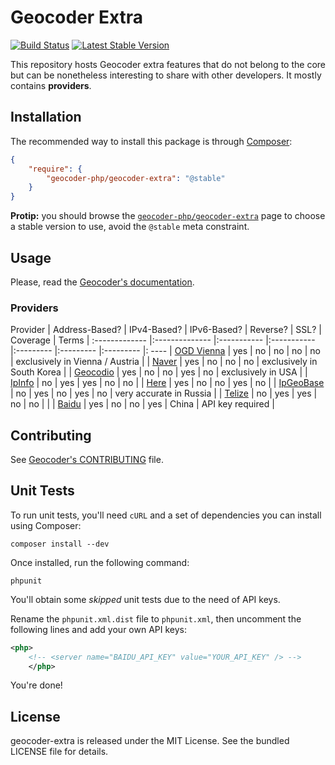 Geocoder Extra
==============

[![Build
Status](https://travis-ci.org/geocoder-php/geocoder-extra.png?branch=master)](https://travis-ci.org/geocoder-php/geocoder-extra)
[![Latest Stable
Version](https://poser.pugx.org/geocoder-php/geocoder-extra/v/stable.png)](https://packagist.org/packages/geocoder-php/geocoder-extra)

This repository hosts Geocoder extra features that do not belong to the core
but can be nonetheless interesting to share with other developers. It mostly
contains **providers**.


Installation
------------

The recommended way to install this package is through
[Composer](http://getcomposer.org/):

``` json
{
    "require": {
        "geocoder-php/geocoder-extra": "@stable"
    }
}
```

**Protip:** you should browse the
[`geocoder-php/geocoder-extra`](https://packagist.org/packages/geocoder-php/geocoder-extra)
page to choose a stable version to use, avoid the `@stable` meta constraint.


Usage
-----

Please, read the [Geocoder's documentation](http://geocoder-php.org/Geocoder/).

### Providers

Provider       | Address-Based? | IPv4-Based? | IPv6-Based? | Reverse?  | SSL?      | Coverage  | Terms |
:------------- |:-------------- |:----------- |:----------- |:--------- |:--------- |:--------- |: ---- |
[OGD Vienna](https://open.wien.at/site/datensatz/?id=c223b93a-2634-4f06-ac73-8709b9e16888) | yes | no | no | no | no | exclusively in Vienna / Austria | |
[Naver](http://developer.naver.com/wiki/pages/SrchAPI) | yes | no | no | no | exclusively in South Korea | |
[Geocodio](http://geocod.io/) | yes | no | no | yes | no | exclusively in USA | |
[IpInfo](http://ipinfo.io/developers) | no | yes | yes | no | no | |
[Here](http://developer.here.com/rest-apis/documentation/geocoder/topics/overview.html) | yes | no | no | yes | no | |
[IpGeoBase](http://ipgeobase.ru/) | no | yes | no | yes | no | very accurate in Russia | |
[Telize](http://www.telize.com) | no | yes | yes | no | no | | |
[Baidu](http://developer.baidu.com/map/geocoding-api.htm) | yes | no | no | yes | China | API key required |


Contributing
------------

See [Geocoder's
CONTRIBUTING](https://github.com/geocoder-php/Geocoder/blob/master/CONTRIBUTING.md)
file.


Unit Tests
----------

To run unit tests, you'll need `cURL` and a set of dependencies you can install
using Composer:

```
composer install --dev
```

Once installed, run the following command:

```
phpunit
```

You'll obtain some _skipped_ unit tests due to the need of API keys.

Rename the `phpunit.xml.dist` file to `phpunit.xml`, then uncomment the
following lines and add your own API keys:

``` xml
<php>
    <!-- <server name="BAIDU_API_KEY" value="YOUR_API_KEY" /> -->
    </php>
```

You're done!


License
-------

geocoder-extra is released under the MIT License. See the bundled LICENSE file
for details.
